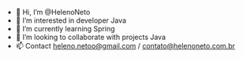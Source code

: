 - 👋 Hi, I’m @HelenoNeto
- 👀 I’m interested in developer Java
- 🌱 I’m currently learning Spring
- 💞️ I’m looking to collaborate with projects Java
- 📫 Contact heleno.netoo@gmail.com / contato@helenoneto.com.br 

<!---
HelenoNeto/HelenoNeto is a ✨ special ✨ repository because its `README.md` (this file) appears on your GitHub profile.
You can click the Preview link to take a look at your changes.
--->
